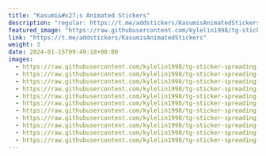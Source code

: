```yaml
---
title: "Kasumi&#x27;s Animated Stickers"
description: "regular: https://t.me/addstickers/KasumisAnimatedStickers"
featured_image: "https://raw.githubusercontent.com/kylelin1998/tg-sticker-spreading-worldwide-images/main/img/93bda100-20b7-4c97-8b65-9335f8ec8dc6.jpg"
link: "https://t.me/addstickers/KasumisAnimatedStickers"
weight: 3
date: 2024-01-15T09:49:18+08:00
images:
  - https://raw.githubusercontent.com/kylelin1998/tg-sticker-spreading-worldwide-images/main/img/93bda100-20b7-4c97-8b65-9335f8ec8dc6.jpg
  - https://raw.githubusercontent.com/kylelin1998/tg-sticker-spreading-worldwide-images/main/img/67d47ea9-eac8-4639-a865-515cdfd4d6aa.jpg
  - https://raw.githubusercontent.com/kylelin1998/tg-sticker-spreading-worldwide-images/main/img/43357bf0-d8f2-4e98-9d37-48addc883306.jpg
  - https://raw.githubusercontent.com/kylelin1998/tg-sticker-spreading-worldwide-images/main/img/aafc66c7-4c0f-4671-9efb-c492f92b1b92.jpg
  - https://raw.githubusercontent.com/kylelin1998/tg-sticker-spreading-worldwide-images/main/img/0c5e399f-071b-4b6a-94e1-dbe295327942.jpg
  - https://raw.githubusercontent.com/kylelin1998/tg-sticker-spreading-worldwide-images/main/img/eaaf702f-7e8b-4b8e-94eb-b43f369ba12b.jpg
  - https://raw.githubusercontent.com/kylelin1998/tg-sticker-spreading-worldwide-images/main/img/c5b6437c-4a7d-4665-b9f3-7806dc380057.jpg
  - https://raw.githubusercontent.com/kylelin1998/tg-sticker-spreading-worldwide-images/main/img/b1b7ef98-bc35-4378-afb6-6c3bdd2edf72.jpg
  - https://raw.githubusercontent.com/kylelin1998/tg-sticker-spreading-worldwide-images/main/img/285ab9ab-f922-4422-b3ab-25a3620a0ffd.jpg
  - https://raw.githubusercontent.com/kylelin1998/tg-sticker-spreading-worldwide-images/main/img/7c79a3e0-fef6-4e19-b968-15780be29645.jpg
  - https://raw.githubusercontent.com/kylelin1998/tg-sticker-spreading-worldwide-images/main/img/9b8b096b-4c30-42a6-9248-621bd39cd9f2.jpg
---
```

